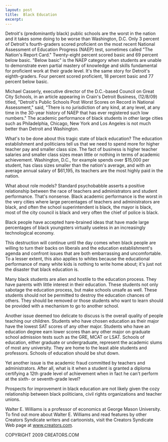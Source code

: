 ```yaml
---
layout: post
title:  Black Education
excerpt:
---
```


Detroit's (predominantly black) public schools are the worst in the nation and it takes some doing to be worse than Washington, D.C. Only 3 percent of Detroit's fourth-graders scored proficient on the most recent National Assessment of Education Progress (NAEP) test, sometimes called "The Nation's Report Card." Twenty-eight percent scored basic and 69 percent below basic. "Below basic" is the NAEP category when students are unable to demonstrate even partial mastery of knowledge and skills fundamental for proficient work at their grade level. It's the same story for Detroit's eighth-graders. Four percent scored proficient, 18 percent basic and 77 percent below basic.

Michael Casserly, executive director of the D.C.-based Council on Great City Schools, in an article appearing in Crain's Detroit Business, (12/8/09) titled, "Detroit's Public Schools Post Worst Scores on Record in National Assessment," said, "There is no jurisdiction of any kind, at any level, at any time in the 30-year history of NAEP that has ever registered such low numbers." The academic performance of black students in other large cities such as Philadelphia, Chicago, New York and Los Angeles is not much better than Detroit and Washington.

What's to be done about this tragic state of black education? The education establishment and politicians tell us that we need to spend more for higher teacher pay and smaller class size. The fact of business is higher teacher salaries and smaller class sizes mean little or nothing in terms of academic achievement. Washington, D.C., for example spends over $15,000 per student, has class sizes smaller than the nation's average, and with an average annual salary of $61,195, its teachers are the most highly paid in the nation.

What about role models? Standard psychobabble asserts a positive relationship between the race of teachers and administrators and student performance. That's nonsense. Black academic performance is the worst in the very cities where large percentages of teachers and administrators are black, and often the school superintendent is black, the mayor is black, most of the city council is black and very often the chief of police is black.

Black people have accepted hare-brained ideas that have made large percentages of black youngsters virtually useless in an increasingly technological economy.

 This destruction will continue until the day comes when black people are willing to turn their backs on liberals and the education establishment's agenda and confront issues that are both embarrassing and uncomfortable. To a lesser extent, this also applies to whites because the educational performance of many white kids is nothing to write home about; it's just not the disaster that black education is.

Many black students are alien and hostile to the education process. They have parents with little interest in their education. These students not only sabotage the education process, but make schools unsafe as well. These students should not be permitted to destroy the education chances of others. They should be removed or those students who want to learn should be provided with a mechanism to go to another school.

Another issue deemed too delicate to discuss is the overall quality of people teaching our children. Students who have chosen education as their major have the lowest SAT scores of any other major. Students who have an education degree earn lower scores than any other major on graduate school admission tests such as the GRE, MCAT or LSAT. Schools of education, either graduate or undergraduate, represent the academic slums of most any university. They are home to the least able students and professors. Schools of education should be shut down.

Yet another issue is the academic fraud committed by teachers and administrators. After all, what is it when a student is granted a diploma certifying a 12th grade level of achievement when in fact he can't perform at the sixth- or seventh-grade level?

Prospects for improvement in black education are not likely given the cozy relationship between black politicians, civil rights organizations and teacher unions.

Walter E. Williams is a professor of economics at George Mason University. To find out more about Walter E. Williams and read features by other Creators Syndicate writers and cartoonists, visit the Creators Syndicate Web page at www.creators.com.

COPYRIGHT 2009 CREATORS.COM
